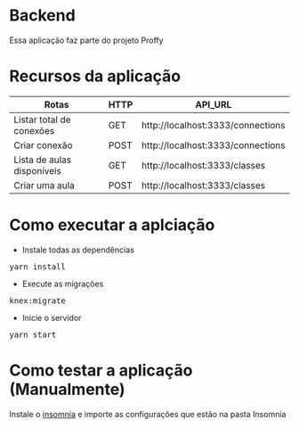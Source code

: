 # Backend

Essa aplicação faz parte do projeto Proffy

# Recursos da aplicação

| Rotas                      | HTTP | API_URL                           |
| -------------------------- | ---- | --------------------------------- |
| Listar total de conexões   | GET  | http://localhost:3333/connections |
| Criar conexão              | POST | http://localhost:3333/connections |
| Lista de aulas disponíveis | GET  | http://localhost:3333/classes     |
| Criar uma aula             | POST | http://localhost:3333/classes     |

# Como executar a aplciação

- Instale todas as dependências

<pre>yarn install</pre>

- Execute as migrações

<pre>knex:migrate</pre>

- Inicie o servidor

<pre>yarn start</pre>

# Como testar a aplicação (Manualmente)

Instale o [insomnia](https://insomnia.rest/) e importe as configurações que estão na pasta Insomnia
